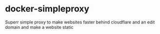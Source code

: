 # docker-simpleproxy
Superr simple proxy to make websites faster behind cloudflare and an edit domain and make a website static

